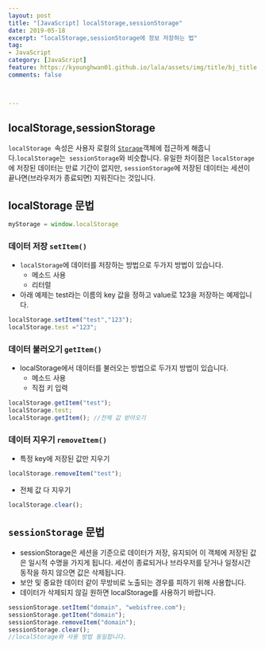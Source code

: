 ```yaml
---
layout: post
title: "[JavaScript] localStorage,sessionStorage"
date: 2019-05-18
excerpt: "localStorage,sessionStorage에 정보 저장하는 법"
tag:
- JavaScript
category: [JavaScript]
feature: https://kyounghwan01.github.io/lala/assets/img/title/bj_title.jpg
comments: false



---
```




## localStorage,sessionStorage

`localStorage `속성은 사용자 로컬의 [`Storage`](https://developer.mozilla.org/ko/docs/Web/API/Storage)객체에 접근하게 해줍니다.`localStorage`는` sessionStorage`와 비슷합니다. 유일한 차이점은 `localStorage`에 저장된 데이터는 만료 기간이 없지만, `sessionStorage`에 저장된 데이터는 세션이 끝나면(브라우저가 종료되면) 지워진다는 것입니다.

## localStorage 문법

```js
myStorage = window.localStorage
```

### 데이터 저장 `setItem()`

- `localStorage`에 데이터를 저장하는 방법으로 두가지 방법이 있습니다. 
  - 메소드 사용
  - 리터럴
- 아래 예제는 test라는 이름의 key 값을 정하고 value로 123을 저장하는 예제입니다.

```js
localStorage.setItem("test","123");
localStorage.test ="123";
```

### 데이터 불러오기 `getItem()`

- localStorage에서 데이터를 불러오는 방법으로 두가지 방법이 있습니다. 
  - 메소드 사용
  - 직접 키 입력 

```js
localStorage.getItem("test");
localStorage.test;
localStorage.getItem(); //전체 값 받아오기
```

### 데이터 지우기 `removeItem()`

- 특정 key에 저장된 값만 지우기

```js
localStorage.removeItem("test");
```

- 전체 값 다 지우기

```js
localStorage.clear();
```

## `sessionStorage` 문법

- sessionStorage은 세션을 기준으로 데이터가 저장, 유지되어 이 객체에 저장된 값은 일시적 수명을 가지게 됩니다. 세션이 종료되거나 브라우저를 닫거나 일정시간 동작을 하지 않으면 값은 삭제됩니다.
- 보안 및 중요한 데이터 같이 무방비로 노출되는 경우를 피하기 위해 사용합니다.
- 데이터가 삭제되지 않길 원하면 localStorage를 사용하기 바랍니다.

```js
sessionStorage.setItem("domain", "webisfree.com");
sessionStorage.getItem("domain");
sessionStorage.removeItem("domain");
sessionStorage.clear();
//localStorage와 사용 방법 동일합니다. 
```

